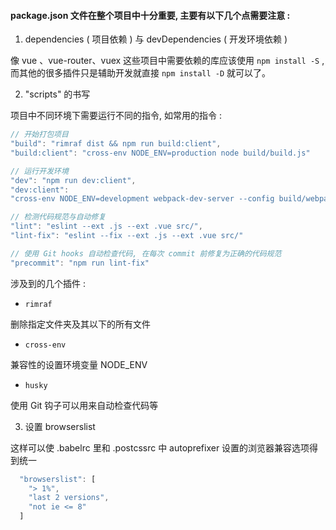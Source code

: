 #### package.json 文件在整个项目中十分重要, 主要有以下几个点需要注意 :

1. dependencies ( 项目依赖 ) 与 devDependencies ( 开发环境依赖 )

像 vue 、vue-router、vuex 这些项目中需要依赖的库应该使用 `npm install -S` , 而其他的很多插件只是辅助开发就直接 `npm install -D` 就可以了。

2. "scripts" 的书写

项目中不同环境下需要运行不同的指令, 如常用的指令 : 

```js
// 开始打包项目
"build": "rimraf dist && npm run build:client",
"build:client": "cross-env NODE_ENV=production node build/build.js"
```

```js
// 运行开发环境
"dev": "npm run dev:client",
"dev:client": 
"cross-env NODE_ENV=development webpack-dev-server --config build/webpack.dev.conf.js"
```

```js
// 检测代码规范与自动修复
"lint": "eslint --ext .js --ext .vue src/",
"lint-fix": "eslint --fix --ext .js --ext .vue src/"
```

```js
// 使用 Git hooks 自动检查代码, 在每次 commit 前修复为正确的代码规范
"precommit": "npm run lint-fix"
```

涉及到的几个插件 : 

* `rimraf`

删除指定文件夹及其以下的所有文件

* `cross-env`

兼容性的设置环境变量 NODE_ENV 

* `husky`

使用 Git 钩子可以用来自动检查代码等

3. 设置 browserslist 

这样可以使 .babelrc 里和 .postcssrc 中 autoprefixer 设置的浏览器兼容选项得到统一

```js
  "browserslist": [
    "> 1%",
    "last 2 versions",
    "not ie <= 8"
  ]
```








